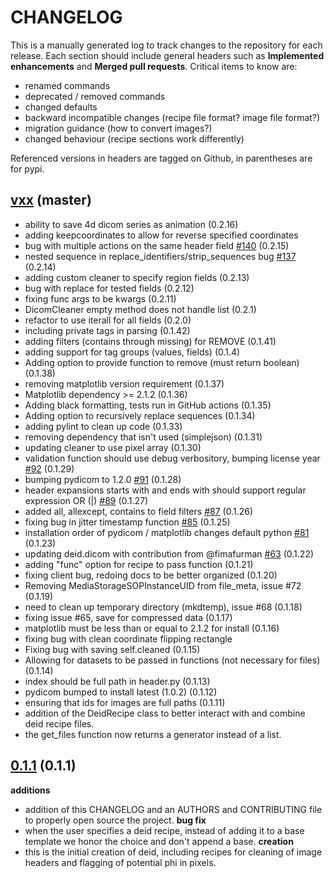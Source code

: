 # CHANGELOG

This is a manually generated log to track changes to the repository for each release. 
Each section should include general headers such as **Implemented enhancements** 
and **Merged pull requests**. Critical items to know are:

 - renamed commands
 - deprecated / removed commands
 - changed defaults
 - backward incompatible changes (recipe file format? image file format?)
 - migration guidance (how to convert images?)
 - changed behaviour (recipe sections work differently)

Referenced versions in headers are tagged on Github, in parentheses are for pypi.

## [vxx](https://github.com/pydicom/deid/tree/master) (master)
 - ability to save 4d dicom series as animation (0.2.16)
 - adding keepcoordinates to allow for reverse specified coordinates
 - bug with multiple actions on the same header field [#140](https://github.com/pydicom/deid/issues/140) (0.2.15)
 - nested sequence in replace_identifiers/strip_sequences bug [#137](https://github.com/pydicom/deid/issues/137) (0.2.14)
 - adding custom cleaner to specify region fields (0.2.13)
 - bug with replace for tested fields (0.2.12)
 - fixing func args to be kwargs (0.2.11)
 - DicomCleaner empty method does not handle list (0.2.1)
 - refactor to use iterall for all fields (0.2.0)
 - including private tags in parsing (0.1.42)
 - adding filters (contains through missing) for REMOVE (0.1.41)
 - adding support for tag groups (values, fields) (0.1.4)
 - Adding option to provide function to remove (must return boolean) (0.1.38)
 - removing matplotlib version requirement (0.1.37)
 - Matplotlib dependency >= 2.1.2 (0.1.36)
 - Adding black formatting, tests run in GitHub actions (0.1.35)
 - Adding option to recursively replace sequences (0.1.34)
 - adding pylint to clean up code (0.1.33)
 - removing dependency that isn't used (simplejson) (0.1.31)
 - updating cleaner to use pixel array (0.1.30)
 - validation function should use debug verbository, bumping license year [#92](https://github.com/pydicom/deid/issues/92) (0.1.29)
 - bumping pydicom to 1.2.0 [#91](https://github.com/pydicom/deid/issues/91) (0.1.28)
 - header expansions starts with and ends with should support regular expression OR (|) [#89](https://github.com/pydicom/deid/issues/89) (0.1.27)
 - added all, allexcept, contains to field filters [#87](https://github.com/pydicom/deid/pull/87) (0.1.26)
 - fixing bug in jitter timestamp function [#85](https://github.com/pydicom/deid/pull/85) (0.1.25)
 - installation order of pydicom / matplotlib changes default python [#81](https://www.github.com/pydicom/deid/issues/81) (0.1.23)
 - updating deid.dicom with contribution from @fimafurman [#63](https://github.com/pydicom/deid/issues/63) (0.1.22)
 - adding "func" option for recipe to pass function (0.1.21)
 - fixing client bug, redoing docs to be better organized (0.1.20)
 - Removing MediaStorageSOPInstanceUID from file_meta, issue #72 (0.1.19)
 - need to clean up temporary directory (mkdtemp), issue #68 (0.1.18)
 - fixing issue #65, save for compressed data (0.1.17)
 - matplotlib must be less than or equal to 2.1.2 for install (0.1.16)
 - fixing bug with clean coordinate flipping rectangle
 - Fixing bug with saving self.cleaned (0.1.15)
 - Allowing for datasets to be passed in functions (not necessary for files) (0.1.14)
 - index should be full path in header.py (0.1.13)
 - pydicom bumped to install latest (1.0.2) (0.1.12)
 - ensuring that ids for images are full paths (0.1.11)
 - addition of the DeidRecipe class to better interact with and combine deid recipe files.
 - the get_files function now returns a generator instead of a list.

## [0.1.1](https://pypi.python.org/packages/28/26/ee80e7f1c3f65fae1c901497bb2388701158f0c96e0d633ab301abeaa478/deid-0.1.1.tar.gz#md5=39df7efb03e5d3b63308016742062a43) (0.1.1)

**additions**
 - addition of this CHANGELOG and an AUTHORS and CONTRIBUTING file to properly open source the project.
**bug fix**
 - when the user specifies a deid recipe, instead of adding it to a base template we honor the choice and don't append a base.
**creation**
 - this is the initial creation of deid, including recipes for cleaning of image headers and flagging of potential phi in pixels.
